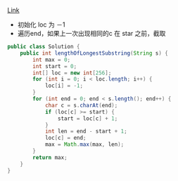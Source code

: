 [Link](https://leetcode.com/problems/longest-substring-without-repeating-characters/)

* 初始化 loc 为 －1
* 遍历end，如果上一次出现相同的c 在 star 之前，截取

```java
public class Solution {
    public int lengthOfLongestSubstring(String s) {
        int max = 0;
        int start = 0;
        int[] loc = new int[256];
        for (int i = 0; i < loc.length; i++) {
            loc[i] = -1;
        }
        for (int end = 0; end < s.length(); end++) {
            char c = s.charAt(end);
            if (loc[c] >= start) {
                start = loc[c] + 1;
            }
            int len = end - start + 1;
            loc[c] = end;
            max = Math.max(max, len);
        }
        return max;
    }
}
```
